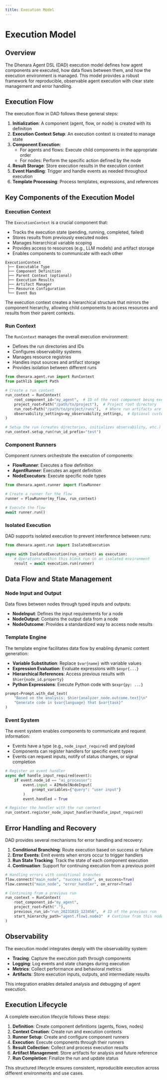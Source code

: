 ```yaml
---
title: Execution Model
---
```


# Execution Model

## Overview

The Dhenara Agent DSL (DAD) execution model defines how agent components are executed, how data flows between them, and
how the execution environment is managed. This model provides a robust framework for reproducible, observable agent
execution with clear state management and error handling.

## Execution Flow

The execution flow in DAD follows these general steps:

1. **Initialization**: A component (agent, flow, or node) is created with its definition
2. **Execution Context Setup**: An execution context is created to manage state
3. **Component Execution**:
   - For agents and flows: Execute child components in the appropriate order
   - For nodes: Perform the specific action defined by the node
4. **Result Storage**: Store execution results in the execution context
5. **Event Handling**: Trigger and handle events as needed throughout execution
6. **Template Processing**: Process templates, expressions, and references

## Key Components of the Execution Model

### Execution Context

The `ExecutionContext` is a crucial component that:

- Tracks the execution state (pending, running, completed, failed)
- Stores results from previously executed nodes
- Manages hierarchical variable scoping
- Provides access to resources (e.g., LLM models) and artifact storage
- Enables components to communicate with each other

```
ExecutionContext
 ├── Executable Type
 ├── Component Definition
 ├── Parent Context (optional)
 ├── Execution Results
 ├── Artifact Manager
 ├── Resource Configuration
 └── Event Bus
```

The execution context creates a hierarchical structure that mirrors the component hierarchy, allowing child components
to access resources and results from their parent contexts.

### Run Context

The `RunContext` manages the overall execution environment:

- Defines the run directories and IDs
- Configures observability systems
- Manages resource registries
- Handles input sources and artifact storage
- Provides isolation between different runs

```python
from dhenara.agent.run import RunContext
from pathlib import Path

# Create a run context
run_context = RunContext(
    root_component_id="my_agent",  # ID of the root component being executed
    project_root=Path("/path/to/project"),  # Project root directory
    run_root=Path("/path/to/project/runs"),  # Where run artifacts are stored
    observability_settings=my_observability_settings,  # Optional custom settings
)

# Setup the run (creates directories, initializes observability, etc.)
run_context.setup_run(run_id_prefix="test")
```

### Component Runners

Component runners orchestrate the execution of components:

- **FlowRunner**: Executes a flow definition
- **AgentRunner**: Executes an agent definition
- **NodeExecutors**: Execute specific node types

```python
from dhenara.agent.runner import FlowRunner

# Create a runner for the flow
runner = FlowRunner(my_flow, run_context)

# Execute the flow
await runner.run()
```

### Isolated Execution

DAD supports isolated execution to prevent interference between runs:

```python
from dhenara.agent.run import IsolatedExecution

async with IsolatedExecution(run_context) as execution:
    # Operations within this block run in an isolated environment
    result = await execution.run(runner)
```

## Data Flow and State Management

### Node Input and Output

Data flows between nodes through typed inputs and outputs:

- **NodeInput**: Defines the input requirements for a node
- **NodeOutput**: Contains the output data from a node
- **NodeOutcome**: Provides a standardized way to access node results

### Template Engine

The template engine facilitates data flow by enabling dynamic content generation:

- **Variable Substitution**: Replace `$var{name}` with variable values
- **Expression Evaluation**: Evaluate expressions with `$expr{...}`
- **Hierarchical References**: Access previous results with `$hier{node_id.property}`
- **Python Expressions**: Execute Python code with `$expr{py: ...}`

```python
prompt=Prompt.with_dad_text(
    "Based on the analysis: $hier{analyzer_node.outcome.text}\n"
    "Generate code in $var{language} that $var{task}"
)
```

### Event System

The event system enables components to communicate and request information:

- Events have a type (e.g., `node_input_required`) and payload
- Components can register handlers for specific event types
- Events can request inputs, notify of status changes, or signal completion

```python
# Register an event handler
async def handle_input_required(event):
    if event.node_id == "ai_processor":
        event.input = AIModelNodeInput(
            prompt_variables={"query": "user input"}
        )
        event.handled = True

# Register the handler with the run context
run_context.register_node_input_handler(handle_input_required)
```

## Error Handling and Recovery

DAD provides several mechanisms for error handling and recovery:

1. **Conditional Branching**: Route execution based on success or failure
2. **Error Events**: Emit events when errors occur to trigger handlers
3. **Run State Tracking**: Track the state of each component execution
4. **Continuation**: Support for continuing execution from a previous point

```python
# Handling errors with conditional branches
flow.connect("main_node", "success_node", on_success=True)
flow.connect("main_node", "error_handler", on_error=True)

# Continuing from a previous run
run_context = RunContext(
    root_component_id="my_agent",
    project_root=Path("."),
    previous_run_id="run_20231015_123456",  # ID of the previous run
    start_hierarchy_path="agent.flow1.node3"  # Continue from this node
)
```

## Observability

The execution model integrates deeply with the observability system:

- **Tracing**: Capture the execution path through components
- **Logging**: Log events and state changes during execution
- **Metrics**: Collect performance and behavioral metrics
- **Artifacts**: Store execution inputs, outputs, and intermediate results

This integration enables detailed analysis and debugging of agent execution.

## Execution Lifecycle

A complete execution lifecycle follows these steps:

1. **Definition**: Create component definitions (agents, flows, nodes)
2. **Context Creation**: Create run and execution contexts
3. **Runner Setup**: Create and configure component runners
4. **Execution**: Execute components through their runners
5. **Result Collection**: Collect and process execution results
6. **Artifact Management**: Store artifacts for analysis and future reference
7. **Run Completion**: Finalize the run and update status

This structured lifecycle ensures consistent, reproducible execution across different environments and use cases.
